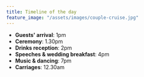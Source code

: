 ```yaml
---
title: Timeline of the day
feature_image: "/assets/images/couple-cruise.jpg"
---
```


* **Guests' arrival**: 1pm
* **Ceremony**: 1.30pm
* **Drinks reception**: 2pm
* **Speeches & wedding breakfast**: 4pm
* **Music & dancing**: 7pm
* **Carriages**: 12.30am